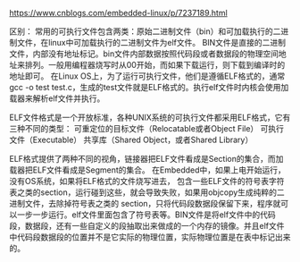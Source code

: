 https://www.cnblogs.com/embedded-linux/p/7237189.html


区别：
常用的可执行文件包含两类：原始二进制文件（bin）和可加载执行的二进制文件，在linux中可加载执行的二进制文件为elf文件。
BIN文件是直接的二进制文件，内部没有地址标记。bin文件内部数据按照代码段或者数据段的物理空间地址来排列。一般用编程器烧写时从00开始，而如果下载运行，则下载到编译时的地址即可。
在Linux OS上，为了运行可执行文件，他们是遵循ELF格式的，通常gcc -o test test.c，生成的test文件就是ELF格式的。执行elf文件时内核会使用加载器来解析elf文件并执行。

ELF文件格式是一个开放标准，各种UNIX系统的可执行文件都采用ELF格式，它有三种不同的类型：
可重定位的目标文件（Relocatable或者Object File）
可执行文件（Executable）
共享库（Shared Object，或者Shared Library）

 ELF格式提供了两种不同的视角，链接器把ELF文件看成是Section的集合，而加载器把ELF文件看成是Segment的集合。
在Embedded中，如果上电开始运行，没有OS系统，如果将ELF格式的文件烧写进去， 包含一些ELF文件的符号表字符表之类的section，运行碰到这些，就会导致失败，如果用objcopy生成纯粹的二进制文件，去除掉符号表之类的 section，只将代码段数据段保留下来，程序就可以一步一步运行。elf文件里面包含了符号表等。BIN文件是将elf文件中的代码段，数据段，还有一些自定义的段抽取出来做成的一个内存的镜像。并且elf文件中代码段数据段的位置并不是它实际的物理位置，实际物理位置是在表中标记出来的。
